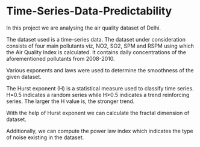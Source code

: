 # Time-Series-Data-Predictability

In this project we are analysing the air quality dataset of Delhi.

The dataset used is a time-series data. The dataset under consideration consists of four main pollutants viz, NO2, SO2, SPM and RSPM using which the Air Quality Index is calculated. It contains daily concentrations of the aforementioned pollutants from 2008-2010.

Various exponents and laws were used to determine the smoothness of the given dataset.

The Hurst exponent (H) is a statistical measure used to
classify time series. H=0.5 indicates a random series
while H>0.5 indicates a trend reinforcing series. The
larger the H value is, the stronger trend. 

With the help of Hurst exponent we can calculate the fractal dimension of dataset.

Additionally, we can compute the power law index which indicates the type of noise existing in the dataset.

